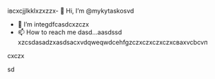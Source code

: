 івcxcjjlkklxzxzzx- 👋 Hi, I’m @mykytaskosvd
- 👀 I’m integdfcasdcxzczx
- 📫 How to reach me dasd...aаsdssd
xzcsdasadzxasdsacxvdqweqwdcehfgzczxczxczxczxcваxvcbcvп
<!---zxcdashfgasdcbasxcvячссsdasadsdxcvcsadasd
mykytasko/mykytasko is a ячсч✨ special ✨ repaository becaudasse its `READMfdgd` (thdsis file) appears on your GitHub profile.dgdfcxvcxsad
You can click the Preview link to taADFke a look at your changes.
--->cxczx
sd
